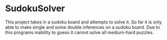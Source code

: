 # SudokuSolver
This project takes in a sudoku board and attempts to solve it. 
So far it is only able to make single and some double inferences on a sudoku board. 
Due to this programs inability to guess it cannot solve all medium-hard puzzles.
